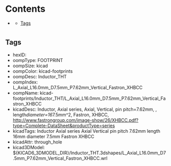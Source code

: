 



Contents
========

* [](#)
	* [Tags](#tags)

# 

## Tags

- hexID: 
- oompType: FOOTPRINT
- oompSize: kicad
- oompColor: kicad-footprints
- oompDesc: Inductor_THT
- oompIndex: L_Axial_L16.0mm_D7.5mm_P7.62mm_Vertical_Fastron_XHBCC
- oompName: kicad-footprints/Inductor_THT/L_Axial_L16.0mm_D7.5mm_P7.62mm_Vertical_Fastron_XHBCC
- kicadDesc: Inductor, Axial series, Axial, Vertical, pin pitch=7.62mm, , length*diameter=16*7.5mm^2, Fastron, XHBCC, http://www.fastrongroup.com/image-show/26/XHBCC.pdf?type=Complete-DataSheet&productType=series
- kicadTags: Inductor Axial series Axial Vertical pin pitch 7.62mm  length 16mm diameter 7.5mm Fastron XHBCC
- kicadAttr: through_hole
- kicad3DModel: ${KICAD6_3DMODEL_DIR}/Inductor_THT.3dshapes/L_Axial_L16.0mm_D7.5mm_P7.62mm_Vertical_Fastron_XHBCC.wrl
